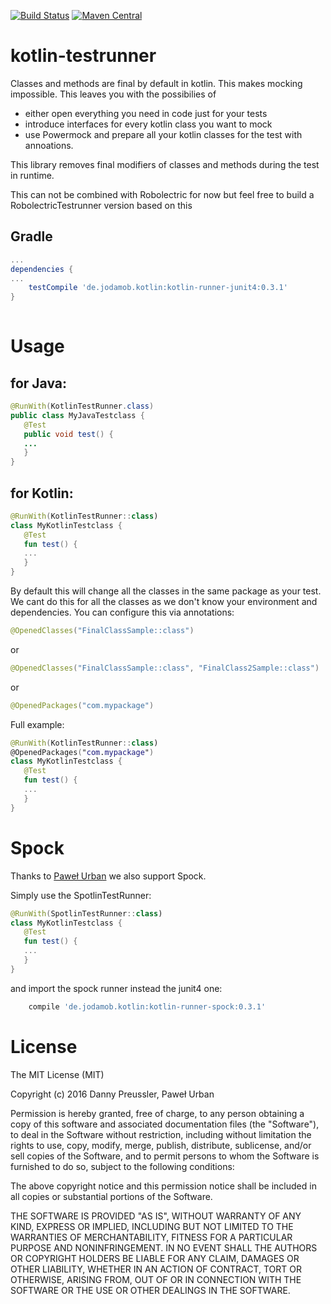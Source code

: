[![Build Status](https://travis-ci.org/dpreussler/kotlin-testrunner.svg?branch=master)](https://travis-ci.org/dpreussler/kotlin-testrunner)
[![Maven Central](https://maven-badges.herokuapp.com/maven-central/de.jodamob.kotlin/kotlin-runner-junit4/badge.svg)](https://maven-badges.herokuapp.com/maven-central/de.jodamob.kotlin/kotlin-runner-junit4)

# kotlin-testrunner

Classes and methods are final by default in kotlin.
This makes mocking impossible. This leaves you with the possibilies of 
* either open everything you need in code just for your tests 
* introduce interfaces for every kotlin class you want to mock 
* use Powermock and prepare all your kotlin classes for the test with annoations.

This library removes final modifiers of classes and methods during the test in runtime.


This can not be combined with Robolectric for now but feel free to build a RobolectricTestrunner version based on this


Gradle
------

```groovy
...
dependencies {
...
	testCompile 'de.jodamob.kotlin:kotlin-runner-junit4:0.3.1'
}
 
```



Usage
=====
for Java:
--------
```java
@RunWith(KotlinTestRunner.class)
public class MyJavaTestclass {
   @Test 
   public void test() {
   ...
   }
}
```
for Kotlin:
--------
```kotlin
@RunWith(KotlinTestRunner::class)
class MyKotlinTestclass {
   @Test 
   fun test() {
   ...
   }
}
```

By default this will change all the classes in the same package as your test. We cant do this for all the classes as we don't know your environment and dependencies.
You can configure this via annotations:

```java
@OpenedClasses("FinalClassSample::class")
```

or
```java
@OpenedClasses("FinalClassSample::class", "FinalClass2Sample::class")
```

or
```java
@OpenedPackages("com.mypackage")
```

Full example:

```kotlin
@RunWith(KotlinTestRunner::class)
@OpenedPackages("com.mypackage")
class MyKotlinTestclass {
   @Test 
   fun test() {
   ...
   }
}
```


Spock
=====
Thanks to [Paweł Urban](//github.com/uKL) we also support Spock.

Simply use the SpotlinTestRunner:


```kotlin
@RunWith(SpotlinTestRunner::class)
class MyKotlinTestclass {
   @Test 
   fun test() {
   ...
   }
}
```

and import the spock runner instead the junit4 one:

```groovy
	compile 'de.jodamob.kotlin:kotlin-runner-spock:0.3.1'
```



License
=======

The MIT License (MIT)

Copyright (c) 2016 Danny Preussler, Paweł Urban

Permission is hereby granted, free of charge, to any person obtaining a copy
of this software and associated documentation files (the "Software"), to deal
in the Software without restriction, including without limitation the rights
to use, copy, modify, merge, publish, distribute, sublicense, and/or sell
copies of the Software, and to permit persons to whom the Software is
furnished to do so, subject to the following conditions:

The above copyright notice and this permission notice shall be included in all
copies or substantial portions of the Software.

THE SOFTWARE IS PROVIDED "AS IS", WITHOUT WARRANTY OF ANY KIND, EXPRESS OR
IMPLIED, INCLUDING BUT NOT LIMITED TO THE WARRANTIES OF MERCHANTABILITY,
FITNESS FOR A PARTICULAR PURPOSE AND NONINFRINGEMENT. IN NO EVENT SHALL THE
AUTHORS OR COPYRIGHT HOLDERS BE LIABLE FOR ANY CLAIM, DAMAGES OR OTHER
LIABILITY, WHETHER IN AN ACTION OF CONTRACT, TORT OR OTHERWISE, ARISING FROM,
OUT OF OR IN CONNECTION WITH THE SOFTWARE OR THE USE OR OTHER DEALINGS IN THE
SOFTWARE.
